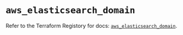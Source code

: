 # `aws_elasticsearch_domain`

Refer to the Terraform Registory for docs: [`aws_elasticsearch_domain`](https://registry.terraform.io/providers/hashicorp/aws/5.8.0/docs/resources/elasticsearch_domain).
